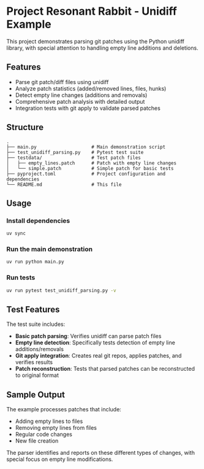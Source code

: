 # Project Resonant Rabbit - Unidiff Example

This project demonstrates parsing git patches using the Python unidiff library, with special attention to handling empty line additions and deletions.

## Features

- Parse git patch/diff files using unidiff
- Analyze patch statistics (added/removed lines, files, hunks)
- Detect empty line changes (additions and removals)
- Comprehensive patch analysis with detailed output
- Integration tests with git apply to validate parsed patches

## Structure

```
.
├── main.py                    # Main demonstration script
├── test_unidiff_parsing.py    # Pytest test suite
├── testdata/                  # Test patch files
│   ├── empty_lines.patch      # Patch with empty line changes
│   └── simple.patch           # Simple patch for basic tests
├── pyproject.toml             # Project configuration and dependencies
└── README.md                  # This file
```

## Usage

### Install dependencies
```bash
uv sync
```

### Run the main demonstration
```bash
uv run python main.py
```

### Run tests
```bash
uv run pytest test_unidiff_parsing.py -v
```

## Test Features

The test suite includes:
- **Basic patch parsing**: Verifies unidiff can parse patch files
- **Empty line detection**: Specifically tests detection of empty line additions/removals
- **Git apply integration**: Creates real git repos, applies patches, and verifies results
- **Patch reconstruction**: Tests that parsed patches can be reconstructed to original format

## Sample Output

The example processes patches that include:
- Adding empty lines to files
- Removing empty lines from files
- Regular code changes
- New file creation

The parser identifies and reports on these different types of changes, with special focus on empty line modifications.
```
